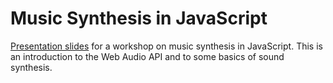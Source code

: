 # Music Synthesis in JavaScript

[Presentation slides](https://volcomix.github.io/music-synthesis-js) for a workshop on music synthesis in JavaScript. This is an introduction to the Web Audio API and to some basics of sound synthesis.
